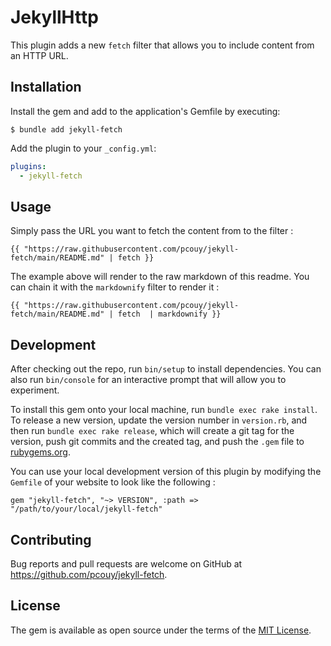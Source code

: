 # JekyllHttp

This plugin adds a new `fetch` filter that allows you to include content from an HTTP URL.

## Installation

Install the gem and add to the application's Gemfile by executing:

    $ bundle add jekyll-fetch

Add the plugin to your `_config.yml`:

```yaml
plugins:
  - jekyll-fetch
```

## Usage

Simply pass the URL you want to fetch the content from to the filter :

```
{{ "https://raw.githubusercontent.com/pcouy/jekyll-fetch/main/README.md" | fetch }}
```

The example above will render to the raw markdown of this readme. You can chain it with the `markdownify` filter to render it :

```
{{ "https://raw.githubusercontent.com/pcouy/jekyll-fetch/main/README.md" | fetch  | markdownify }}
```

## Development

After checking out the repo, run `bin/setup` to install dependencies. You can also run `bin/console` for an interactive prompt that will allow you to experiment.

To install this gem onto your local machine, run `bundle exec rake install`. To release a new version, update the version number in `version.rb`, and then run `bundle exec rake release`, which will create a git tag for the version, push git commits and the created tag, and push the `.gem` file to [rubygems.org](https://rubygems.org).

You can use your local development version of this plugin by modifying the `Gemfile` of your website to look like the following :

```
gem "jekyll-fetch", "~> VERSION", :path => "/path/to/your/local/jekyll-fetch"
```

## Contributing

Bug reports and pull requests are welcome on GitHub at https://github.com/pcouy/jekyll-fetch.

## License

The gem is available as open source under the terms of the [MIT License](https://opensource.org/licenses/MIT).
